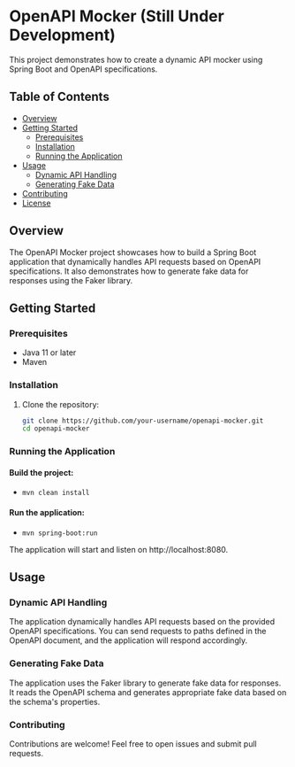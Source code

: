 # OpenAPI Mocker (Still Under Development)

This project demonstrates how to create a dynamic API mocker using Spring Boot and OpenAPI specifications.

## Table of Contents

- [Overview](#overview)
- [Getting Started](#getting-started)
  - [Prerequisites](#prerequisites)
  - [Installation](#installation)
  - [Running the Application](#running-the-application)
- [Usage](#usage)
  - [Dynamic API Handling](#dynamic-api-handling)
  - [Generating Fake Data](#generating-fake-data)
- [Contributing](#contributing)
- [License](#license)

## Overview

The OpenAPI Mocker project showcases how to build a Spring Boot application that dynamically handles API requests based on OpenAPI specifications. It also demonstrates how to generate fake data for responses using the Faker library.

## Getting Started

### Prerequisites

- Java 11 or later
- Maven

### Installation

1. Clone the repository:

   ```bash
   git clone https://github.com/your-username/openapi-mocker.git
   cd openapi-mocker

### Running the Application
#### Build the project:
- `mvn clean install`
#### Run the application:
- `mvn spring-boot:run`

The application will start and listen on http://localhost:8080.

## Usage
### Dynamic API Handling
The application dynamically handles API requests based on the provided OpenAPI specifications. You can send requests to paths defined in the OpenAPI document, and the application will respond accordingly.

### Generating Fake Data
The application uses the Faker library to generate fake data for responses. It reads the OpenAPI schema and generates appropriate fake data based on the schema's properties.

### Contributing
Contributions are welcome! Feel free to open issues and submit pull requests.




